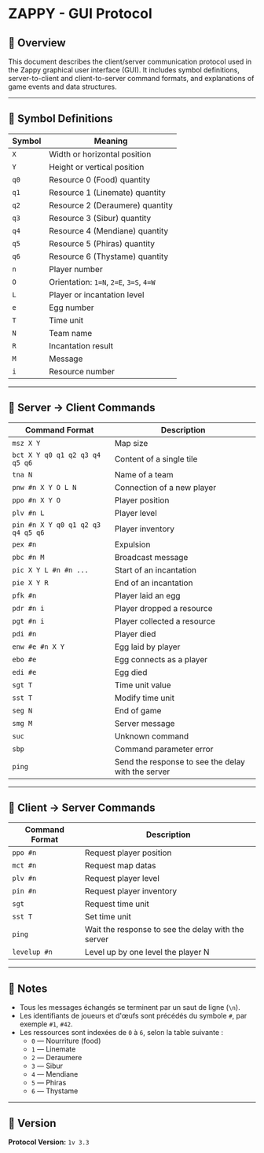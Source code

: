 # ZAPPY - GUI Protocol

## 📖 Overview

This document describes the client/server communication protocol used in the Zappy graphical user interface (GUI). It includes symbol definitions, server-to-client and client-to-server command formats, and explanations of game events and data structures.

---

## 🧩 Symbol Definitions

| Symbol | Meaning                            |
|--------|-------------------------------------|
| `X`    | Width or horizontal position        |
| `Y`    | Height or vertical position         |
| `q0`   | Resource 0 (Food) quantity          |
| `q1`   | Resource 1 (Linemate) quantity      |
| `q2`   | Resource 2 (Deraumere) quantity     |
| `q3`   | Resource 3 (Sibur) quantity         |
| `q4`   | Resource 4 (Mendiane) quantity      |
| `q5`   | Resource 5 (Phiras) quantity        |
| `q6`   | Resource 6 (Thystame) quantity      |
| `n`    | Player number                       |
| `O`    | Orientation: `1=N`, `2=E`, `3=S`, `4=W` |
| `L`    | Player or incantation level         |
| `e`    | Egg number                          |
| `T`    | Time unit                           |
| `N`    | Team name                           |
| `R`    | Incantation result                  |
| `M`    | Message                             |
| `i`    | Resource number                     |

---

## 🔁 Server → Client Commands

| Command Format | Description |
|----------------|-------------|
| `msz X Y` | Map size |
| `bct X Y q0 q1 q2 q3 q4 q5 q6` | Content of a single tile |
| `tna N` | Name of a team |
| `pnw #n X Y O L N` | Connection of a new player |
| `ppo #n X Y O` | Player position |
| `plv #n L` | Player level |
| `pin #n X Y q0 q1 q2 q3 q4 q5 q6` | Player inventory |
| `pex #n` | Expulsion |
| `pbc #n M` | Broadcast message |
| `pic X Y L #n #n ...` | Start of an incantation |
| `pie X Y R` | End of an incantation |
| `pfk #n` | Player laid an egg |
| `pdr #n i` | Player dropped a resource |
| `pgt #n i` | Player collected a resource |
| `pdi #n` | Player died |
| `enw #e #n X Y` | Egg laid by player |
| `ebo #e` | Egg connects as a player |
| `edi #e` | Egg died |
| `sgt T` | Time unit value |
| `sst T` | Modify time unit |
| `seg N` | End of game |
| `smg M` | Server message |
| `suc` | Unknown command |
| `sbp` | Command parameter error |
| `ping` | Send the response to see the delay with the server |

---

## 🧭 Client → Server Commands

| Command Format | Description |
|----------------|-------------|
| `ppo #n` | Request player position |
| `mct #n` | Request map datas |
| `plv #n` | Request player level |
| `pin #n` | Request player inventory |
| `sgt` | Request time unit |
| `sst T` | Set time unit |
| `ping` | Wait the response to see the delay with the server |
| `levelup #n` | Level up by one level the player N |

---

## 📝 Notes

- Tous les messages échangés se terminent par un saut de ligne (`\n`).
- Les identifiants de joueurs et d'œufs sont précédés du symbole `#`, par exemple `#1`, `#42`.
- Les ressources sont indexées de `0` à `6`, selon la table suivante :
  - `0` — Nourriture (food)
  - `1` — Linemate
  - `2` — Deraumere
  - `3` — Sibur
  - `4` — Mendiane
  - `5` — Phiras
  - `6` — Thystame

---

## 📌 Version

**Protocol Version:** `1v 3.3`
